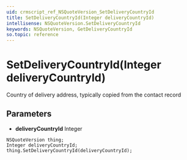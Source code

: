 ```yaml
---
uid: crmscript_ref_NSQuoteVersion_SetDeliveryCountryId
title: SetDeliveryCountryId(Integer deliveryCountryId)
intellisense: NSQuoteVersion.SetDeliveryCountryId
keywords: NSQuoteVersion, GetDeliveryCountryId
so.topic: reference
---
```


# SetDeliveryCountryId(Integer deliveryCountryId)

Country of delivery address, typically copied from the contact record

## Parameters

* **deliveryCountryId** Integer

```crmscript
NSQuoteVersion thing;
Integer deliveryCountryId;
thing.SetDeliveryCountryId(deliveryCountryId);
```

